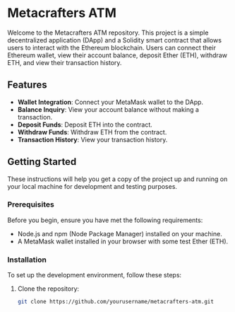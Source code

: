 # Metacrafters ATM

Welcome to the Metacrafters ATM repository. This project is a simple decentralized application (DApp) and a Solidity smart contract that allows users to interact with the Ethereum blockchain. Users can connect their Ethereum wallet, view their account balance, deposit Ether (ETH), withdraw ETH, and view their transaction history.

## Features

- **Wallet Integration**: Connect your MetaMask wallet to the DApp.
- **Balance Inquiry**: View your account balance without making a transaction.
- **Deposit Funds**: Deposit ETH into the contract.
- **Withdraw Funds**: Withdraw ETH from the contract.
- **Transaction History**: View your transaction history.

## Getting Started

These instructions will help you get a copy of the project up and running on your local machine for development and testing purposes.

### Prerequisites

Before you begin, ensure you have met the following requirements:

- Node.js and npm (Node Package Manager) installed on your machine.
- A MetaMask wallet installed in your browser with some test Ether (ETH).

### Installation

To set up the development environment, follow these steps:

1. Clone the repository:

   ```bash
   git clone https://github.com/yourusername/metacrafters-atm.git
